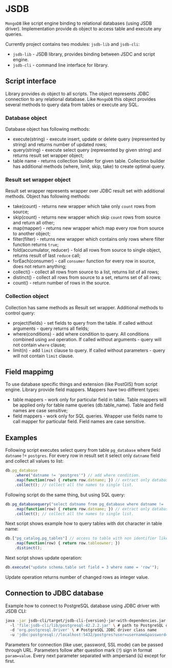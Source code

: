 # JSDB

`MongoDB` like script engine binding to relational databases (using JSDB driver). Implementation provide `db` object
to access table and execute any queries.

Currently project contains two modules: `jsdb-lib` and `jsdb-cli`:

* `jsdb-lib` - JSDB library, provides binding between JSDC and script engine.
* `jsdb-cli` - command line interface for library.

## Script interface

Library provides `db` object to all scripts. The object represents JDBC connection to any relational database. Like
`MongoDB` this object provides several methods to query data from tables or execute any SQL.

### Database object

Database object has following methods:

* execute(string) - execute insert, update or delete query (represented by string) and returns number of updated rows;
* query(string) - execute select query (represented by given string) and returns result set wrapper object;
* table name - returns collection builder for given table. Collection builder has additional methods (where, limit,
  skip, take) to create optimal query.

### Result set wrapper object

Result set wrapper represents wrapper over JDBC result set with additional methods. Object has following methods:

* take(count) - returns new wrapper which take only `count` rows from source;
* skip(count) - returns new wrapper which skip `count` rows from source and return all other;
* map(mapper) - returns new wrapper which map every row from source to another object;
* filter(filter) - returns new wrapper which contains only rows where filter function returns `true`;
* fold(accumulator, reducer) - fold all rows from source to single object, returns result of last `reduce` call;
* forEach(consumer) - call `consumer` function for every row in source, does not return anything;
* collect() - collect all rows from source to a list, returns list of all rows;
* distinct() - collect all rows from source to a set, returns set of all rows;
* count() - return number of rows in the source.

### Collection object

Collection has same methods as Result set wrapper. Additional methods to control query:

* project(fields) - set fields to query from the table. If called without arguments - query returns all fields;
* where(conditions) - add where condition to query. All conditions combined using `and` operation. If called without
  arguments - query will not contain `where` clause;
* limit(n) - add `limit` clause to query. If called without parameters - query will not contain `limit` clause.

## Field mappimg

To use database specific things and extension (like PostGIS) from script engine. Library provide field mappers. Mappers
have two different types:

* table mappers - work only for particular field in table. Table mappers will be applied only for table name queries
  (db.table_name). Table and field names are case sensitive;
* field mappers - work only for SQL queries. Wrapper use fields name to call mapper for particular field. Field names
  are case sensitive.

## Examples

Following script executes select query from table `pg_database` where field `datname` != `postgres`. For every row in
result set it select only `datname` field and collect all values to list:

```javascript
db.pg_database
  	.where("datname != 'postgres'") // add where condition.
  	.map(function(row) { return row.datname; }) // extract only database name from row.
  	.collect(); // collect all the names to single list.
```

Following script do the same thing, but using SQL query:

```javascript
db.pg_databasequery("select datname from pg_database where datname != 'postgres'") // execute SQL query
  	.map(function(row) { return row.datname; }) // extract only database name from row.
  	.collect(); // collect all the names to single list.
```

Next script shows example how to query tables with dot character in table name:

```javascript
db.["pg_catalog.pg_tables"] // access to table with non identifier like name
	.map(function(row) { return row.tableowner; })
	.distinct();
```

Next script shows update operation:

```javascript
db.execute("update schema.table set field = 3 where name = 'row'");
```

Update operation returns number of changed rows as integer value.

## Connection to JDBC database

Example how to connect to PostgreSQL database using JDBC driver with JSDB CLI:

```sh
java -jar jsdb-cli/target/jsdb-cli-{version}-jar-with-dependencies.jar \ # where {version} - JSDB version
  -l 'file:jsdb-cli/lib/postgresql-42.2.2.jar' \ # path to PostgreSQL driver
  -d 'org.postgresql.Driver' \ # PostgreSQL JDBC driver class name
  -u 'jdbc:postgresql://localhost:5432/postgres?user=username&password=paSSw0rd'
```

Parameters for connection (like user, password, SSL mode) can be passed through URL. Parameters follow after question
mark (`?`) sign in format `param=value`. Every next parameter separated with ampersand (`&`) except for first.
